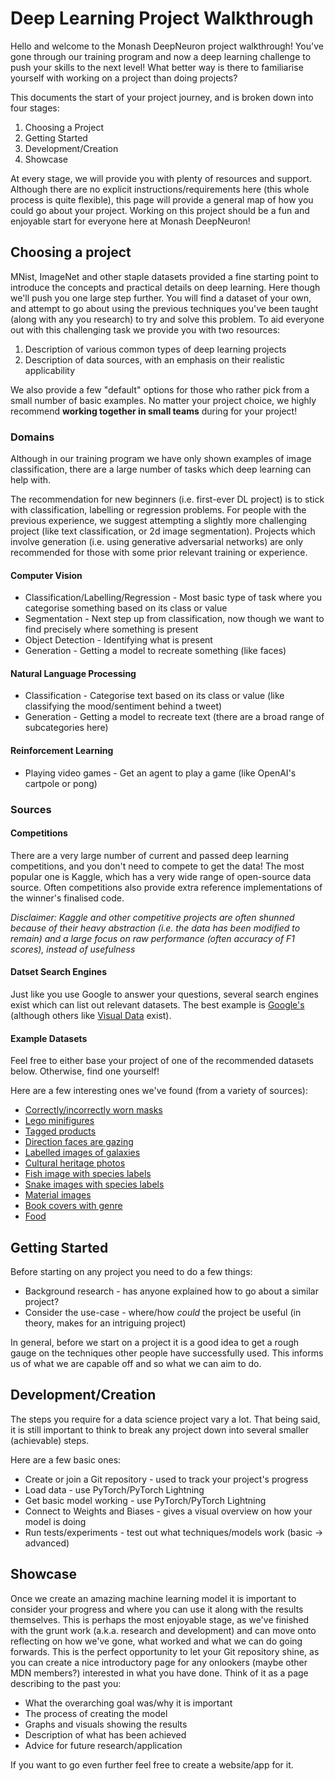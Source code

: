 # Deep Learning Project Walkthrough
Hello and welcome to the Monash DeepNeuron project walkthrough!
You've gone through our training program and now a deep learning challenge to push your skills to the next level!
What better way is there to familiarise yourself with working on a project than doing projects?

This documents the start of your project journey, and is broken down into four stages:
1. Choosing a Project
2. Getting Started
3. Development/Creation
4. Showcase

At every stage, we will provide you with plenty of resources and support.
Although there are no explicit instructions/requirements here (this whole process is quite flexible), this page will provide a general map of how you could go about your project.
Working on this project should be a fun and enjoyable start for everyone here at Monash DeepNeuron!

## Choosing a project
MNist, ImageNet and other staple datasets provided a fine starting point to introduce the concepts and practical details on deep learning.
Here though we'll push you one large step further.
You will find a dataset of your own, and attempt to go about using the previous techniques you've been taught (along with any you research) to try and solve this problem.
To aid everyone out with this challenging task we provide you with two resources:
1. Description of various common types of deep learning projects
2. Description of data sources, with an emphasis on their realistic applicability


We also provide a few "default" options for those who rather pick from a small number of basic examples.
No matter your project choice, we highly recommend **working together in small teams** during for your project!

### Domains
Although in our training program we have only shown examples of image classification, there are a large number of tasks which deep learning can help with.


The recommendation for new beginners (i.e. first-ever DL project) is to stick with classification, labelling or regression problems.
For people with the previous experience, we suggest attempting a slightly more challenging project (like text classification, or 2d image segmentation).
Projects which involve generation (i.e. using generative adversarial networks) are only recommended for those with some prior relevant training or experience.

#### Computer Vision
* Classification/Labelling/Regression - Most basic type of task where you categorise something based on its class or value
* Segmentation - Next step up from classification, now though we want to find precisely where something is present
* Object Detection - Identifying what is present
* Generation - Getting a model to recreate something (like faces)

#### Natural Language Processing
* Classification - Categorise text based on its class or value (like classifying the mood/sentiment behind a tweet)
* Generation - Getting a model to recreate text (there are a broad range of subcategories here)

#### Reinforcement Learning
* Playing video games - Get an agent to play a game (like OpenAI's cartpole or pong)

### Sources
#### Competitions
There are a very large number of current and passed deep learning competitions, and you don't need to compete to get the data!
The most popular one is Kaggle, which has a very wide range of open-source data source.
Often competitions also provide extra reference implementations of the winner's finalised code.

*Disclaimer: Kaggle and other competitive projects are often shunned because of their heavy abstraction (i.e. the data has been modified to remain) and a large focus on raw performance (often accuracy of F1 scores), instead of usefulness*

#### Datset Search Engines
Just like you use Google to answer your questions, several search engines exist which can list out relevant datasets.
The best example is [Google's](https://datasetsearch.research.google.com) (although others like [Visual Data](https://www.visualdata.io/discovery) exist).

#### Example Datasets
Feel free to either base your project of one of the recommended datasets below.
Otherwise, find one yourself!

Here are a few interesting ones we've found (from a variety of sources):
* [Correctly/incorrectly worn masks](https://github.com/cabani/MaskedFace-Net)
* [Lego minifigures](https://www.kaggle.com/ihelon/lego-minifigures-classification)
* [Tagged products](https://products-10k.github.io/)
* [Direction faces are gazing](https://ait.ethz.ch/projects/2020/ETH-XGaze/)
* [Labelled images of galaxies](https://data.galaxyzoo.org/)
* [Cultural heritage photos](https://datahub.ckan.io/fr/dataset/architectural-heritage-elements-image-dataset)
* [Fish image with species labels](https://swfscdata.nmfs.noaa.gov/labeled-fishes-in-the-wild/)
* [Snake images with species labels](https://www.aicrowd.com/challenges/snake-species-identification-challenge)
* [Material images](http://opensurfaces.cs.cornell.edu/)
* [Book covers with genre](https://github.com/uchidalab/book-dataset)
* [Food](https://www.aicrowd.com/challenges/food-recognition-challenge)

## Getting Started
Before starting on any project you need to do a few things:
* Background research - has anyone explained how to go about a similar project?
* Consider the use-case - where/how *could* the project be useful (in theory, makes for an intriguing project)

In general, before we start on a project it is a good idea to get a rough gauge on the techniques other people have successfully used.
This informs us of what we are capable off and so what we can aim to do.

## Development/Creation
The steps you require for a data science project vary a lot.
That being said, it is still important to think to break any project down into several smaller (achievable) steps.

Here are a few basic ones:
* Create or join a Git repository - used to track your project's progress
* Load data - use PyTorch/PyTorch Lightning
* Get basic model working - use PyTorch/PyTorch Lightning
* Connect to Weights and Biases - gives a visual overview on how your model is doing
* Run tests/experiments - test out what techniques/models work (basic -> advanced)

## Showcase
Once we create an amazing machine learning model it is important to consider your progress and where you can use it along with the results themselves.
This is perhaps the most enjoyable stage, as we've finished with the grunt work (a.k.a. research and development) and can move onto reflecting on how we've gone, what worked and what we can do going forwards.
This is the perfect opportunity to let your Git repository shine, as you can create a nice introductory page for any onlookers (maybe other MDN members?) interested in what you have done.
Think of it as a page describing to the past you:
* What the overarching goal was/why it is important
* The process of creating the model
* Graphs and visuals showing the results
* Description of what has been achieved
* Advice for future research/application

If you want to go even further feel free to create a website/app for it.
